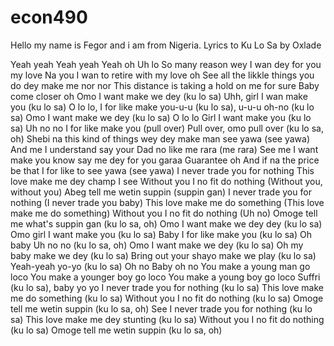 # econ490

Hello my name is Fegor and i am from Nigeria.
Lyrics to Ku Lo Sa by Oxlade 

Yeah yeah
Yeah yeah
Yeah oh
Uh lo
So many reason wey I wan dey for you my love
Na you I wan to retire with my love oh
See all the likkle things you do dey make me nor nor
This distance is taking a hold on me for sure
Baby come closer oh
Omo I want make we dey (ku lo sa)
Uhh, girl I wan make you (ku lo sa)
O lo lo, I for like make you-u-u (ku lo sa), u-u-u oh-no (ku lo sa)
Omo I want make we dey (ku lo sa)
O lo lo
Girl I want make you (ku lo sa)
Uh no no
I for like make you (pull over)
Pull over, omo pull over (ku lo sa, oh)
Shebi na this kind of things wey dey make man see yawa (see yawa)
And me I understand say your Dad no like me rara (me rara)
See me I want make you know say me dey for you garaa
Guarantee oh
And if na the price be that I for like to see yawa (see yawa)
I never trade you for nothing
This love make me dey champ I see
Without you I no fit do nothing
(Without you, without you)
Abeg tell me wetin suppin (suppin gan)
I never trade you for nothing
(I never trade you baby)
This love make me do something
(This love make me do something)
Without you I no fit do nothing
(Uh no)
Omoge tell me what's suppin gan (ku lo sa, oh)
Omo I want make we dey dey (ku lo sa)
Omo girl I want make you (ku lo sa)
Baby I for like make you (ku lo sa)
Oh baby
Uh no no (ku lo sa, oh)
Omo I want make we dey (ku lo sa)
Oh my baby make we dey (ku lo sa)
Bring out your shayo make we play (ku lo sa)
Yeah-yeah yo-yo (ku lo sa)
Oh no
Baby oh no
You make a young man go loco
You make a younger boy go loco
You make a young boy go loco
Suffri (ku lo sa), baby yo yo
I never trade you for nothing (ku lo sa)
This love make me do something (ku lo sa)
Without you I no fit do nothing (ku lo sa)
Omoge tell me wetin suppin (ku lo sa, oh)
See I never trade you for nothing (ku lo sa)
This love make me dey stunting (ku lo sa)
Without you I no fit do nothing (ku lo sa)
Omoge tell me wetin suppin (ku lo sa, oh)